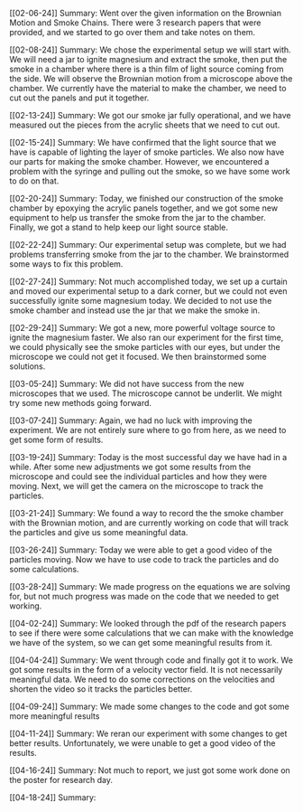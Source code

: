 
[[02-06-24]]
	Summary: Went over the given information on the Brownian Motion and Smoke Chains. There were 3 research papers that were provided, and we started to go over them and take notes on them.

[[02-08-24]]
	Summary:  We chose the experimental setup we will start with. We will need a jar to ignite magnesium and extract the smoke, then put the smoke in a chamber where there is a thin film of light source coming from the side. We will observe the Brownian motion from a microscope above the chamber. We currently have the material to make the chamber, we need to cut out the panels and put it together.
	
[[02-13-24]]
	Summary: We got our smoke jar fully operational, and we have measured out the pieces from the acrylic sheets that we need to cut out.

[[02-15-24]]
	Summary: We have confirmed that the light source that we have is capable of lighting the layer of smoke particles. We also now have our parts for making the smoke chamber. However, we encountered a problem with the syringe and pulling out the smoke, so we have some work to do on that.

[[02-20-24]]
	Summary: Today, we finished our construction of the smoke chamber by epoxying the acrylic panels together, and we got some new equipment to help us transfer the smoke from the jar to the chamber. Finally, we got a stand to help keep our light source stable.

[[02-22-24]]
	Summary: Our experimental setup was complete, but we had problems transferring smoke from the jar to the chamber. We brainstormed some ways to fix this problem.

[[02-27-24]]
	Summary: Not much accomplished today, we set up a curtain and moved our experimental setup to a dark corner, but we could not even successfully ignite some magnesium today. We decided to not use the smoke chamber and instead use the jar that we make the smoke in. 

[[02-29-24]]
	Summary: We got a new, more powerful voltage source to ignite the magnesium faster. We also ran our experiment for the first time, we could physically see the smoke particles with our eyes, but under the microscope we could not get it focused. We then brainstormed some solutions.

[[03-05-24]]
	Summary: We did not have success from the new microscopes that we used. The microscope cannot be underlit. We might try some new methods going forward.

[[03-07-24]]
	Summary: Again, we had no luck with improving the experiment. We are not entirely sure where to go from here, as we need to get some form of results. 
	
[[03-19-24]]
	Summary: Today is the most successful day we have had in a while. After some new adjustments we got some results from the microscope and could see the individual particles and how they were moving. Next, we will get the camera on the microscope to track the particles.  

[[03-21-24]]
	Summary: We found a way to record the the smoke chamber with the Brownian motion, and are currently working on code that will track the particles and give us some meaningful data.

[[03-26-24]]
	Summary: Today we were able to get a good video of the particles moving. Now we have to use code to track the particles and do some calculations.
	
[[03-28-24]]
	Summary: We made progress on the equations we are solving for, but not much progress was made on the code that we needed to get working.

[[04-02-24]]
	Summary: We looked through the pdf of the research papers to see if there were some calculations that we can make with the knowledge we have of the system, so we can get some meaningful results from it.
	
[[04-04-24]]
	Summary: We went through code and finally got it to work. We got some results in the form of a velocity vector field. It is not necessarily meaningful data. We need to do some corrections on the velocities and shorten the video so it tracks the particles better.

[[04-09-24]]
	Summary: We made some changes to the code and got some more meaningful results 

[[04-11-24]]
	Summary: We reran our experiment with some changes to get better results. Unfortunately, we were unable to get a good video of the results.

[[04-16-24]]
	Summary: Not much to report, we just got some work done on the poster for research day.

[[04-18-24]]
	Summary: 